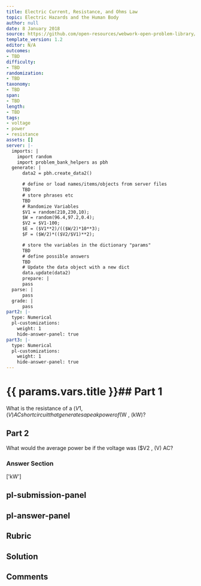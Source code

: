 ```yaml
---
title: Electric Current, Resistance, and Ohms Law
topic: Electric Hazards and the Human Body
author: null
date: 8 January 2018
source: https://github.com/open-resources/webwork-open-problem-library/tree/master/Contrib/BrockPhysics/College_Physics_Urone/20.Electric_Current/20-06.Electric_Hazards_and_the_Human_Body/NU_U17_20_06_007.pg
template_version: 1.2
editor: N/A
outcomes:
- TBD
difficulty:
- TBD
randomization:
- TBD
taxonomy:
- TBD
span:
- TBD
length:
- TBD
tags:
- voltage
- power
- resistance
assets: []
server: |-
  imports: |
    import random
    import problem_bank_helpers as pbh
  generate: |
      data2 = pbh.create_data2()

      # define or load names/items/objects from server files
      TBD
      # store phrases etc
      TBD
      # Randomize Variables
      $V1 = random(210,230,10);
      $W = random(96.4,97.2,0.4);
      $V2 = $V1-100;
      $E = ($V1**2)/(($W/2)*10**3);
      $F = ($W/2)*(($V2/$V1)**2);

      # store the variables in the dictionary "params"
      TBD
      # define possible answers
      TBD
      # Update the data object with a new dict
      data.update(data2)
      prepare: |
      pass
  parse: |
      pass
  grade: |
      pass
part2: |-
  type: Numerical
  pl-customizations:
    weight: 1
    hide-answer-panel: true
part3: |-
  type: Numerical
  pl-customizations:
    weight: 1
    hide-answer-panel: true
---
```


# {{ params.vars.title }}## Part 1 
What is the resistance of a ($V1 , (V) AC short circuit that generates a peak power of ($W , (kW)? 
## Part 2 
What would the average power be if the voltage was ($V2 , (V) AC? 


### Answer Section 
['kW']

## pl-submission-panel 


## pl-answer-panel 


## Rubric 


## Solution 


## Comments 


